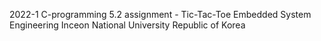 2022-1 C-programming 5.2 assignment - Tic-Tac-Toe
Embedded System Engineering
Inceon National University
Republic of Korea
